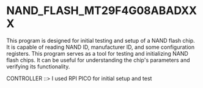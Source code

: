 # NAND_FLASH_MT29F4G08ABADXXX
This program is designed for initial testing and setup of a NAND flash chip. It is capable of reading NAND ID, manufacturer ID, and some configuration registers.
This program serves as a tool for testing and initializing NAND flash chips. It can be useful for understanding the chip's parameters and verifying its functionality.

CONTROLLER ::> I used RPI PICO for initial setup and test
